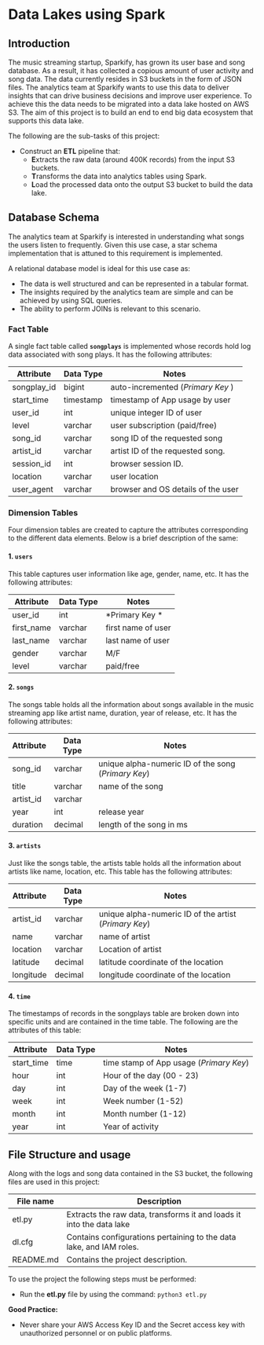 # Data Lakes using Spark


## Introduction


The music streaming startup, Sparkify, has grown its user base and song database. As a result, it has collected a copious amount of user activity and song data. The data currently resides in S3 buckets in the form of JSON files. The analytics team at Sparkify wants to use this data to deliver insights that can drive business decisions and improve user experience. To achieve this the data needs to be migrated into a data lake hosted on AWS S3. The aim of this project is to build an end to end big data ecosystem that supports this data lake.

The following are the sub-tasks of this project:
- Construct an **ETL** pipeline that:
	- **E**xtracts the raw data (around 400K records) from the input S3 buckets.
	- **T**ransforms the data into analytics tables using Spark.
	-  **L**oad the processed data onto the output S3 bucket to build the data lake.


## Database Schema

The analytics team at Sparkify is interested in understanding what songs the users listen to frequently. Given this use case, a star schema implementation that is attuned to this requirement is implemented.

A relational database model is ideal for this use case as:

- The data is well structured and can be represented in a tabular format.
- The insights required by the analytics team are simple and can be achieved by using SQL queries.
- The ability to perform JOINs is relevant to this scenario.


### Fact Table

A single fact table called **`songplays`** is implemented whose records hold log data associated with song plays. It has the following attributes:

| Attribute   | Data Type | Notes                              |
|-------------|-----------|------------------------------------|
| songplay_id | bigint    | auto-incremented (*Primary Key* )  |
| start_time  | timestamp | timestamp of App usage by user     |
| user_id     | int       | unique integer ID of user          |
| level       | varchar   | user subscription (paid/free)      |
| song_id     | varchar   | song ID of the requested song      |
| artist_id   | varchar   | artist ID of the requested song.   |
| session_id  | int       | browser session ID.                |
| location    | varchar   | user location                      |
| user_agent  | varchar   | browser and OS details of the user |


### Dimension Tables

Four dimension tables are created to capture the attributes corresponding to the different data elements. Below is a brief description of the same:

#### 1. **`users`**

This table captures user information like age, gender, name, etc. It has the following attributes:

| Attribute  | Data Type | Notes        |
|------------|-----------|--------------|
| user_id    | int       | *Primary Key * |
| first_name | varchar   | first name of user   |
| last_name  | varchar   | last name of user  |
| gender     | varchar   |  M/F   |
| level      | varchar   | paid/free |

#### 2. **`songs`**

The songs table holds all the information about songs available in the music streaming app like artist name, duration, year of release, etc. It has the following attributes:

| Attribute | Data Type | Notes                |
|-----------|-----------|----------------------|
| song_id   | varchar   |  unique alpha-numeric ID  of the song (*Primary Key*) |
| title     | varchar   |  name of the song   |
| artist_id | varchar   |  |
| year      | int       | release year         |
| duration  | decimal   | length of the song in ms |

#### 3. **`artists`**

Just like the songs table, the artists table holds all the information about artists like name, location, etc. This table has the following attributes:

| Attribute | Data Type | Notes                                              |
|-----------|-----------|----------------------------------------------------|
| artist_id | varchar   | unique alpha-numeric ID  of the artist (*Primary Key*) |
| name      | varchar   | name of artist                                     |
| location  | varchar   | Location of artist                                 |
| latitude  | decimal   | latitude coordinate of the location                |
| longitude | decimal   | longitude coordinate of the location               |

#### 4. **`time`**

The timestamps of records in the songplays table are broken down into specific units and are contained in the time table. The following are the attributes of this table:

| Attribute  | Data Type | Notes                                  |
|------------|-----------|----------------------------------------|
| start_time | time      | time stamp of App usage (*Primary Key*)|
| hour       | int       | Hour of the day (00 - 23)              |
| day        | int       | Day of the week (1-7)                  |
| week       | int       | Week number (1-52)                     |
| month      | int       | Month number (1-12)                    |
| year       | int       | Year of activity                       |


## File Structure  and usage

Along with the logs and song data contained in the S3 bucket, the following files are used in this project:

| File name                  | Description                                                                      |
|----------------------------|----------------------------------------------------------------------------------|
| etl.py                     | Extracts the raw data, transforms it and loads it into the data lake             |
| dl.cfg                     | Contains configurations pertaining to the data lake,  and IAM roles.             |
| README.md                  | Contains the project description.                                                |


To use the project the following steps must be performed:


- Run the **etl.py** file by using the command: `python3 etl.py`

**Good Practice:** 

- Never share your AWS Access Key ID and the Secret access key with unauthorized personnel or on public platforms.
